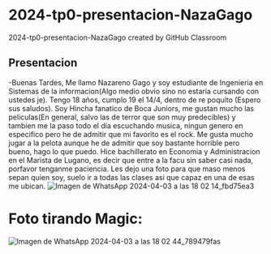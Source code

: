 # 2024-tp0-presentacion-NazaGago
2024-tp0-presentacion-NazaGago created by GitHub Classroom

## Presentacion

-Buenas Tardes,  Me llamo Nazareno Gago y soy estudiante de Ingenieria en Sistemas de la informacion(Algo medio obvio sino no estaria cursando con ustedes je). Tengo 18 años, cumplo 19 el 14/4, dentro de re poquito (Espero sus saludos). Soy Hincha fanatico de Boca Juniors, me gustan mucho las peliculas(En general, salvo las de terror que son muy predecibles) y tambien me la paso todo el día escuchando musica, ningun genero en especifico pero he de admitir que mi favorito es el rock. Me gusta mucho jugar a la pelota aunque he de admitir que soy bastante horrible pero bueno, hago lo que puedo. Hice bachillerato en Economia y Administracion en el Marista de Lugano, es decir que entre a la facu sin saber casi nada, porfavor tenganme paciencia. Les dejo una foto para que maso menos sepan quien soy, suelo ir a todas las clases asi que capaz en una de esas me ubican.
![Imagen de WhatsApp 2024-04-03 a las 18 02 14_fbd75ea3](https://github.com/pdepjm/2024-tp0-presentacion-NazaGago/assets/165957481/e4e77d91-4305-421c-b6b0-f3232472ef65)

# Foto tirando Magic:
![Imagen de WhatsApp 2024-04-03 a las 18 02 44_789479fas](https://github.com/pdepjm/2024-tp0-presentacion-NazaGago/assets/165957481/f2b58643-47e3-4f96-ba0f-ace889786708)



